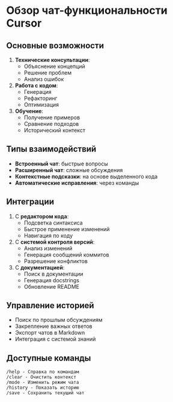 # Обзор чат-функциональности Cursor

## Основные возможности
1. **Технические консультации**:
   - Объяснение концепций
   - Решение проблем
   - Анализ ошибок
2. **Работа с кодом**:
   - Генерация
   - Рефакторинг
   - Оптимизация
3. **Обучение**:
   - Получение примеров
   - Сравнение подходов
   - Исторический контекст

## Типы взаимодействий
- **Встроенный чат**: быстрые вопросы
- **Расширенный чат**: сложные обсуждения
- **Контекстные подсказки**: на основе выделенного кода
- **Автоматические исправления**: через команды

## Интеграции
1. С **редактором кода**:
   - Подсветка синтаксиса
   - Быстрое применение изменений
   - Навигация по коду
2. С **системой контроля версий**:
   - Анализ изменений
   - Генерация сообщений коммитов
   - Разрешение конфликтов
3. С **документацией**:
   - Поиск в документации
   - Генерация docstrings
   - Обновление README

## Управление историей
- Поиск по прошлым обсуждениям
- Закрепление важных ответов
- Экспорт чатов в Markdown
- Интеграция с системой знаний

## Доступные команды
```cursor
/help - Справка по командам
/clear - Очистить контекст
/mode - Изменить режим чата
/history - Показать историю
/save - Сохранить текущий чат
```